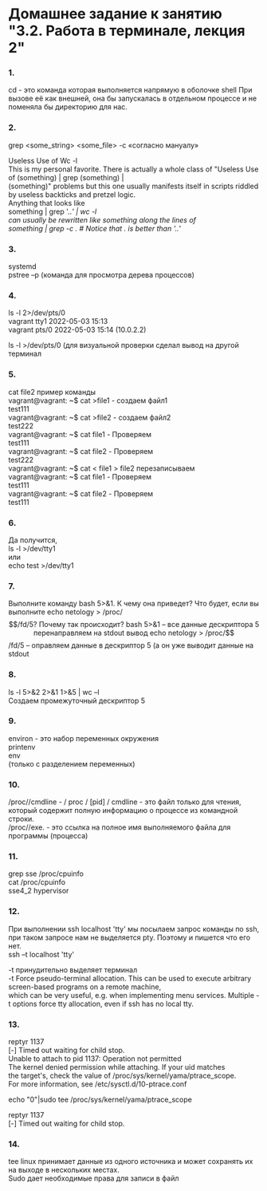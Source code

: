 # Домашнее задание к занятию "3.2. Работа в терминале, лекция 2"
### 1.	
 cd - это команда которая выполняется напрямую в оболочке shell
При вызове её как внешней, она бы запускалась в отдельном процессе и не поменяла бы директорию для нас.  
### 2.	
grep <some_string> <some_file> -c «согласно мануалу»

Useless Use of Wc -l  
This is my personal favorite. There is actually a whole class of "Useless Use of (something) | grep (something) |  
(something)" problems but this one usually manifests itself in scripts riddled by useless backticks and pretzel logic.  
Anything that looks like  
	something | grep '..*' | wc -l  
can usually be rewritten like something along the lines of  
	something | grep -c .   # Notice that . is better than '..*'  


### 3.	
systemd  
pstree –p (команда для просмотра дерева процессов)  

### 4.	
ls -l 2>/dev/pts/0  
vagrant  tty1         2022-05-03 15:13  
vagrant  pts/0        2022-05-03 15:14 (10.0.2.2)  

ls -l >/dev/pts/0 (для визуальной проверки сделал вывод на другой терминал  

### 5.  
cat <file1 >file2  пример команды  
vagrant@vagrant: ~$ cat >file1  - создаем файл1  
test111  
vagrant@vagrant: ~$ cat >file2 - создаем файл2  
test222  
vagrant@vagrant: ~$ cat file1 - Проверяем  
test111  
vagrant@vagrant: ~$ cat file2  - Проверяем  
test222  
vagrant@vagrant: ~$ cat < file1 > file2   перезаписываем  
vagrant@vagrant: ~$ cat file1 - Проверяем  
test111  
vagrant@vagrant: ~$ cat file2 - Проверяем  
test111  
### 6.
Да получится,  
ls -l >/dev/tty1  
или  
echo test >/dev/tty1  
### 7.  
Выполните команду bash 5>&1. К чему она приведет? Что будет, если вы выполните echo netology > /proc/$$/fd/5? Почему так происходит?  
bash 5>&1 – все данные дескриптора 5 перенаправляем на stdout вывод  
echo netology > /proc/$$/fd/5 – оправляем данные в дескриптор 5 (а он уже выводит данные на stdout  

### 8.  
ls -l 5>&2 2>&1 1>&5 | wc –l  
Создаем промежуточный дескриптор 5  

### 9.	
environ  - это набор переменных окружения  
printenv  
env  
(только с разделением переменных)  

### 10.  
/proc/<PID>/cmdline - / proc / [pid] / cmdline - это файл только для чтения, который содержит полную информацию о процессе из командной строки.  
 /proc/<PID>/exe. - это ссылка на полное имя выполняемого файла для программы (процесса)  
### 11.  
grep sse /proc/cpuinfo  
cat /proc/cpuinfo  
sse4_2 hypervisor  
### 12.  
При выполнении ssh localhost 'tty' мы посылаем запрос команды по ssh, при таком запросе нам не выделяется pty. Поэтому и пишется что его нет.  
ssh –t localhost 'tty'  

-t принудительно выделяет терминал  
-t      Force pseudo-terminal allocation.  This can be used to execute arbitrary screen-based programs on a remote machine,  
  which can be very useful, e.g. when implementing menu services.  Multiple -t options force tty allocation, even if ssh has no local tty.  
### 13.  
reptyr 1137  
[-] Timed out waiting for child stop.  
Unable to attach to pid 1137: Operation not permitted  
The kernel denied permission while attaching. If your uid matches  
the target's, check the value of /proc/sys/kernel/yama/ptrace_scope.  
For more information, see /etc/sysctl.d/10-ptrace.conf  

echo "0"|sudo tee /proc/sys/kernel/yama/ptrace_scope  

reptyr 1137  
[-] Timed out waiting for child stop.  

### 14.	
tee linux принимает данные из одного источника и может сохранять их на выходе в нескольких местах.  
Sudo дает необходимые права для записи в файл  
